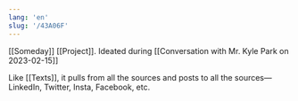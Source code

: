 ```yaml
---
lang: 'en'
slug: '/43A06F'
---
```


[[Someday]] [[Project]]. Ideated during [[Conversation with Mr. Kyle Park on 2023-02-15]]

Like [[Texts]], it pulls from all the sources and posts to all the sources—LinkedIn, Twitter, Insta, Facebook, etc.
